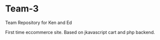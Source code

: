 # Team-3
Team Repository for Ken and Ed

First time eccommerce site. Based on jkavascript cart and php backend.
